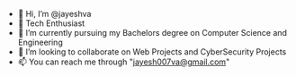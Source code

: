 - 👋 Hi, I’m @jayeshva
- 👀 Tech Enthusiast
- 🌱 I’m currently pursuing my Bachelors degree on Computer Science and Engineering
- 💞️ I’m looking to collaborate on Web Projects and CyberSecurity Projects
- 📫 You can reach me through "jayesh007va@gmail.com"
